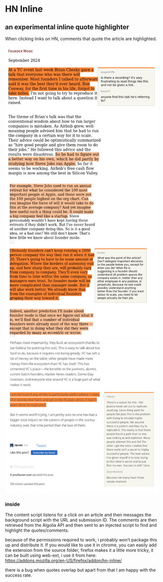 # HN Inline
## an experimental inline quote highlighter

When clicking links on HN, comments that quote the article are highlighted.

![one](./screenshots/one.jpeg)
![two](./screenshots/two.jpeg)
![three](./screenshots/three.jpeg)


### inside
The content script listens for a click on an article and then messages the background script with the URL and submission ID. The comments are then retrieved from the Algolia API and then sent to an injected script to find and highlight the quotes/comments.

because of the permissions required to work, i probably won’t package this up and distribute it. If you would like to use it in chrome, you can easily add the extension from the source folder, firefox makes it a little more tricky, it can be built using web-ext, i use it from here: https://addons.mozilla.org/en-US/firefox/addon/hn-inline/

there is a bug when quotes overlap but apart from that I am happy with the success rate.


